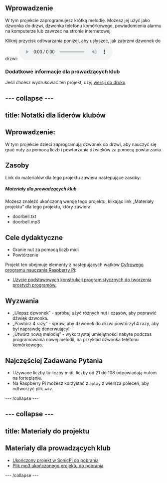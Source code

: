 ## Wprowadzenie

W tym projekcie zaprogramujesz krótką melodię. Możesz jej użyć jako dzwonka do drzwi, dzwonka telefonu komórkowego, powiadomienia alarmu na komputerze lub zawrzeć na stronie internetowej.

<div id="audio-preview" class="pdf-hidden">
  Kliknij przycisk odtwarzania poniżej, aby usłyszeć, jak zabrzmi dzwonek do drzwi: <audio controls preload> <source src="resources/doorbell.mp3" type="audio/mpeg"> Twoja przeglądarka nie obsługuje elementów <code>audio</code>. </audio>
</div>

### Dodatkowe informacje dla prowadzących klub

Jeśli chcesz wydrukować ten projekt, użyj [wersji do druku](https://projects.raspberrypi.org/en/projects/compose-tune/print).

## \--- collapse \---

## title: Notatki dla liderów klubów

## Wprowadzenie:

W tym projekcie dzieci zaprogramują dzwonek do drzwi, aby nauczyć się grać nuty za pomocą liczb i powtarzania dźwięków za pomocą powtarzania.

## Zasoby

Link do materiałów dla tego projektu zawiera następujące zasoby:

##### Materiały dla prowadzących klub

Możesz znaleźć ukończoną wersję tego projektu, klikając link „Materiały projektu” dla tego projektu, który zawiera:

* doorbell.txt
* doorbell.mp3

## Cele dydaktyczne

* Granie nut za pomocą liczb midi
* Powtórzenie

Projekt ten obejmuje elementy z następujących wątków [Cyfrowego programu nauczania Raspberry Pi](https://rpf.io/curriculum):

* [Użycie podstawowych konstrukcji programistycznych do tworzenia prostych programów.](https://www.raspberrypi.org/curriculum/programming/creator)

## Wyzwania

* „Ulepsz dzwonek” - spróbuj użyć różnych nut i czasów, aby poprawić dźwięk dzwonka.
* „Powtórz 4 razy” - spraw, aby dzwonek do drzwi powtórzył 4 razy, aby był naprawdę denerwujący!
* „Utwórz nową melodię” - wykorzystaj umiejętności nabyte podczas programowania nowej melodii, na przykład dzwonka telefonu komórkowego.

## Najczęściej Zadawane Pytania

* Używane liczby to liczby midi, liczby od 21 do 108 odpowiadają nutom na fortepianie.
* Na Raspberry Pi możesz korzystać z `aplay` z wiersza poleceń, aby odtworzyć plik`.wav`.

\--- /collapse \---

## \--- collapse \---

## title: Materiały do projektu

## Materiały dla prowadzących klub

* [Ukończony projekt w SonicPi do pobrania](resources/doorbell.txt)
* [Plik mp3 ukończonego projektu do pobrania](resources/doorbell.mp3)

\--- /collapse \---